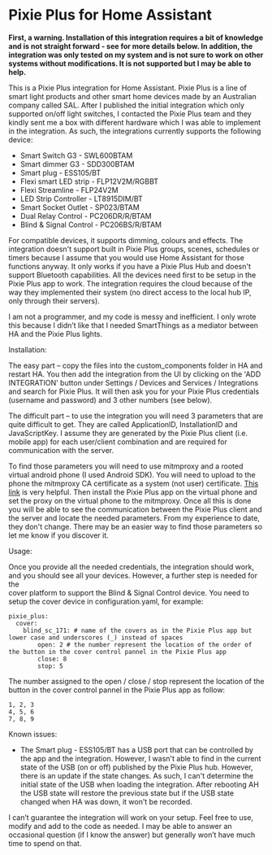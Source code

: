 # Pixie Plus for Home Assistant 

**First, a warning. Installation of this integration requires a bit of knowledge and is not straight forward - see for more details below. In addition, the 
integration was only tested on my system and is not sure to work on other systems without modifications. It is not supported but I may be able to help.** 

This is a Pixie Plus integration for Home Assistant. Pixie Plus is a line of smart light products and other smart home devices made by an Australian
company called SAL. After I published the initial integration which only supported on/off light switches, I contacted the Pixie Plus team and they kindly
sent me a box with different hardware which I was able to implement in the integration. As such, the integrations currently supports the following device:
    
- Smart Switch G3 - SWL600BTAM
- Smart dimmer G3 - SDD300BTAM
- Smart plug - ESS105/BT
- Flexi smart LED strip - FLP12V2M/RGBBT
- Flexi Streamline - FLP24V2M
- LED Strip Controller - LT8915DIM/BT
- Smart Socket Outlet - SP023/BTAM
- Dual Relay Control - PC206DR/R/BTAM
- Blind & Signal Control - PC206BS/R/BTAM

For compatible devices, it supports dimming, colours and effects. The integration doesn't support built in Pixie Plus groups, scenes, schedules or timers 
because I assume that you would use Home Assistant for those functions anyway. It only works if you have a Pixie Plus Hub and doesn't support Bluetooth
capabilities. All the devices need first to be setup in the Pixie Plus app to work. The integration requires the cloud because of the way they implemented 
their system (no direct access to the local hub IP, only through their servers). 

I am not a programmer, and my code is messy and inefficient. I only wrote this because I didn’t like that I needed SmartThings as a mediator between HA and 
the Pixie Plus lights.  

Installation: 

The easy part – copy the files into the custom_components folder in HA and restart HA. You then add the integration from the UI by clicking on the 
'ADD INTEGRATION' button under Settings / Devices and Services / Integrations and search for Pixie Plus. It will then ask you for your Pixie Plus 
credentials (username and password) and 3 other numbers (see below).

The difficult part – to use the integration you will need 3 parameters that are quite difficult to get. They are called ApplicationID, InstallationID and 
JavaScriptKey. I assume they are generated by the Pixie Plus client (i.e. mobile app) for each user/client combination and are required for communication 
with the server. 

To find those parameters you will need to use mitmproxy and a rooted virtual android phone (I used Android SDK). You will need to upload to the phone the 
mitmproxy CA certificate as a system (not user) certificate. [This link](https://docs.mitmproxy.org/stable/howto-install-system-trusted-ca-android/) is 
very helpful. Then install the Pixie Plus app on the virtual phone and set the proxy on the virtual phone to the mitmproxy. Once all this is done you will
be able to see the communication between the Pixie Plus client and the server and locate the needed parameters. From my experience to date, they don't 
change. There may be an easier way to find those parameters so let me know if you discover it. 

Usage: 

Once you provide all the needed credentials, the integration should work, and you should see all your devices. However, a further step is needed for the   
cover platform to support the Blind & Signal Control device. You need to setup the cover device in configuration.yaml, for example:

```
pixie_plus:
  cover:
    blind_sc_171: # name of the covers as in the Pixie Plus app but lower case and underscores (_) instead of spaces
        open: 2 # the number represent the location of the order of the button in the cover control pannel in the Pixie Plus app
        close: 8
        stop: 5
```
The number assigned to the open / close / stop represent the location of the button in the cover control pannel in the Pixie Plus app as follow:
```
1, 2, 3
4, 5, 6
7, 8, 9
```

Known issues:
- The Smart plug - ESS105/BT has a USB port that can be controlled by the app and the integration. However, I wasn't able to find in the 
current state of the USB (on or off) published by the Pixie Plus hub. However, there is an update if the state changes. As such, I can't determine the 
initial state of the USB when loading the integration. After rebooting AH the USB state will restore the previous state but if the USB state changed when
HA was down, it won't be recorded.

I can’t guarantee the integration will work on your setup. Feel free to use, modify and add to the code as needed. I may be able to answer an occasional 
question (if I know the answer) but generally won’t have much time to spend on that. 
